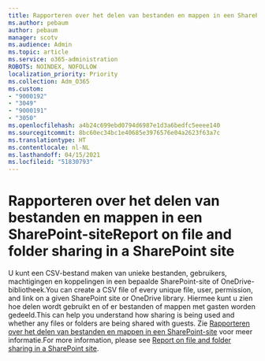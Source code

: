 ```yaml
---
title: Rapporteren over het delen van bestanden en mappen in een SharePoint-site
ms.author: pebaum
author: pebaum
manager: scotv
ms.audience: Admin
ms.topic: article
ms.service: o365-administration
ROBOTS: NOINDEX, NOFOLLOW
localization_priority: Priority
ms.collection: Adm_O365
ms.custom:
- "9000192"
- "3049"
- "9000191"
- "3050"
ms.openlocfilehash: a4b24c699ebd0794d6987e1d3a6bedfc5eeee140
ms.sourcegitcommit: 8bc60ec34bc1e40685e3976576e04a2623f63a7c
ms.translationtype: HT
ms.contentlocale: nl-NL
ms.lasthandoff: 04/15/2021
ms.locfileid: "51830793"
---
```

# <a name="report-on-file-and-folder-sharing-in-a-sharepoint-site"></a><span data-ttu-id="a7d34-102">Rapporteren over het delen van bestanden en mappen in een SharePoint-site</span><span class="sxs-lookup"><span data-stu-id="a7d34-102">Report on file and folder sharing in a SharePoint site</span></span>

<span data-ttu-id="a7d34-103">U kunt een CSV-bestand maken van unieke bestanden, gebruikers, machtigingen en koppelingen in een bepaalde SharePoint-site of OneDrive-bibliotheek.</span><span class="sxs-lookup"><span data-stu-id="a7d34-103">You can create a CSV file of every unique file, user, permission, and link on a given SharePoint site or OneDrive library.</span></span> <span data-ttu-id="a7d34-104">Hiermee kunt u zien hoe delen wordt gebruikt en of er bestanden of mappen met gasten worden gedeeld.</span><span class="sxs-lookup"><span data-stu-id="a7d34-104">This can help you understand how sharing is being used and whether any files or folders are being shared with guests.</span></span> <span data-ttu-id="a7d34-105">Zie [Rapporteren over het delen van bestanden en mappen in een SharePoint-site](https://docs.microsoft.com/sharepoint/sharing-reports) voor meer informatie.</span><span class="sxs-lookup"><span data-stu-id="a7d34-105">For more information, please see [Report on file and folder sharing in a SharePoint site](https://docs.microsoft.com/sharepoint/sharing-reports).</span></span>
